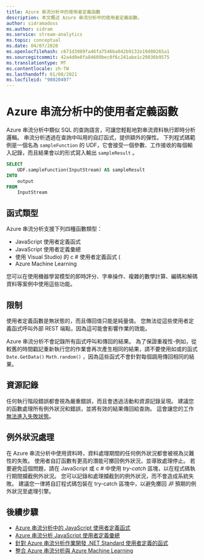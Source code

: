 ```yaml
---
title: Azure 串流分析中的使用者定義函數
description: 本文概述 Azure 串流分析中的使用者定義函數。
author: sidramadoss
ms.author: sidram
ms.service: stream-analytics
ms.topic: conceptual
ms.date: 04/07/2020
ms.openlocfilehash: c671d3989fa46fa7546ba042b9132e19d80265a1
ms.sourcegitcommit: 42a4d0e8fa84609bec0f6c241abe1c20036b9575
ms.translationtype: MT
ms.contentlocale: zh-TW
ms.lasthandoff: 01/08/2021
ms.locfileid: "98020497"
---
```

# <a name="user-defined-functions-in-azure-stream-analytics"></a>Azure 串流分析中的使用者定義函數

Azure 串流分析中類似 SQL 的查詢語言，可讓您輕鬆地對串流資料執行即時分析邏輯。 串流分析透過在查詢中叫用的自訂函式，提供額外的彈性。 下列程式碼範例是一個名為 `sampleFunction` 的 UDF，它會接受一個參數、工作接收的每個輸入記錄，而且結果會以的形式寫入輸出 `sampleResult` 。

```sql
SELECT 
    UDF.sampleFunction(InputStream) AS sampleResult 
INTO 
    output 
FROM 
    InputStream 
```

## <a name="types-of-functions"></a>函式類型

Azure 串流分析支援下列四種函數類型： 

* JavaScript 使用者定義函式 
* JavaScript 使用者定義彙總 
* 使用 Visual Studio) 的 c # 使用者定義函式 ( 
* Azure Machine Learning 

您可以在使用機器學習模型的即時評分、字串操作、複雜的數學計算、編碼和解碼資料等案例中使用這些功能。 

## <a name="limitations"></a>限制

使用者定義函數是無狀態的，而且傳回值只能是純量值。 您無法從這些使用者定義函式呼叫外部 REST 端點，因為這可能會影響作業的效能。 

Azure 串流分析不會記錄所有函式呼叫和傳回的結果。 為了保證重複性-例如，從較舊的時間戳記重新執行您的作業會再次產生相同的結果，請不要使用如或的函式 `Date.GetData()` `Math.random()` ，因為這些函式不會針對每個調用傳回相同的結果。  

## <a name="resource-logs"></a>資源記錄

任何執行階段錯誤都會視為嚴重錯誤，而且會透過活動和資源記錄呈現。 建議您的函數處理所有例外狀況和錯誤，並將有效的結果傳回給查詢。 這會讓您的工作 [無法進入失敗狀態](job-states.md)。  

## <a name="exception-handling"></a>例外狀況處理

在 Azure 串流分析中使用資料時，資料處理期間的任何例外狀況都會被視為災難性的失敗。 使用者自訂函數有更高的潛能可擲回例外狀況，並導致處理停止。 若要避免這個問題，請在 JavaScript 或 c # 中使用 *try-catch* 區塊，以在程式碼執行期間攔截例外狀況。 您可以記錄和處理攔截到的例外狀況，而不會造成系統失敗。 建議您一律將自訂程式碼包裝在 try-catch 區塊中，以避免擲回 *非* 預期的例外狀況至處理引擎。

## <a name="next-steps"></a>後續步驟

* [Azure 串流分析中的 JavaScript 使用者定義函式](stream-analytics-javascript-user-defined-functions.md)
* [Azure 串流分析 JavaScript 使用者定義彙總](stream-analytics-javascript-user-defined-aggregates.md)
* [針對 Azure 串流分析作業開發 .NET Standard 使用者定義的函式](stream-analytics-edge-csharp-udf-methods.md)
* [整合 Azure 串流分析與 Azure Machine Learning](machine-learning-udf.md)
